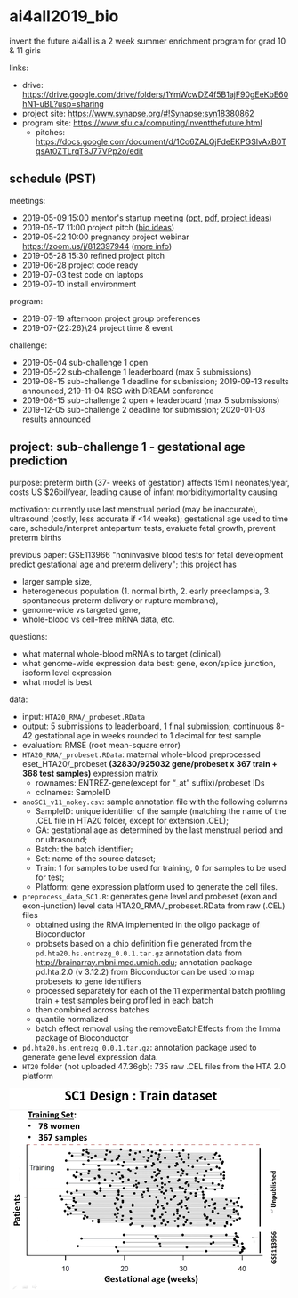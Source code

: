 # ai4all2019_bio

invent the future ai4all is a 2 week summer enrichment program for grad 10 & 11 girls

links:
- drive: https://drive.google.com/drive/folders/1YmWcwDZ4f5B1ajF90gEeKbE60hN1-uBL?usp=sharing
- project site: https://www.synapse.org/#!Synapse:syn18380862
- program site: https://www.sfu.ca/computing/inventthefuture.html
  - pitches: https://docs.google.com/document/d/1Co6ZALQjFdeEKPGSlvAxB0TqsAt0ZTLrqT8J77VPp2o/edit


## schedule (PST)

meetings:
- 2019-05-09 15:00 mentor's startup meeting ([ppt](ITF2019-MentorWelcome.pptx), 
[pdf](ITF2019-MentorWelcome.pdf), [project ideas](https://sfu-db.github.io/bigdata-cmpt733/final-project-sp19.html))
- 2019-05-17 11:00 project pitch ([bio ideas](https://docs.google.com/document/d/1v7Q5Cw732rBZHirZqWpQawUZO749UbMYdlv1ElbI2ZI/edit?usp=sharing))
- 2019-05-22 10:00 pregnancy project webinar https://zoom.us/j/812397944 ([more info](https://www.synapse.org/#!Synapse:syn18380862/discussion/threadId=5365))
- 2019-05-28 15:30 refined project pitch
- 2019-06-28 project code ready
- 2019-07-03 test code on laptops
- 2019-07-10 install environment

program:
- 2019-07-19 afternoon project group preferences
- 2019-07-{22:26}\24 project time & event

challenge:
- 2019-05-04 sub-challenge 1 open
- 2019-05-22 sub-challenge 1 leaderboard (max 5 submissions)
- 2019-08-15 sub-challenge 1 deadline for submission; 2019-09-13 results announced, 219-11-04 RSG with DREAM conference
- 2019-08-15 sub-challenge 2 open + leaderboard (max 5 submissions)
- 2019-12-05 sub-challenge 2 deadline for submission; 2020-01-03 results announced


## project: sub-challenge 1 - gestational age prediction

purpose: preterm birth (37- weeks of gestation) affects 15mil neonates/year, costs US $26bil/year, leading cause of infant morbidity/mortality causing

motivation: currently use last menstrual period (may be inaccurate), ultrasound (costly, less accurate if <14 weeks); gestational age used to time care, schedule/interpret antepartum tests, evaluate fetal growth, prevent preterm births

previous paper: GSE113966 "noninvasive blood tests for fetal development predict gestational age and preterm delivery"; this project has
- larger sample size, 
- heterogeneous population (1. normal birth, 2. early preeclampsia, 3. spontaneous preterm delivery or rupture membrane), 
- genome-wide vs targeted gene, 
- whole-blood vs cell-free mRNA data, etc.

questions:
- what maternal whole-blood mRNA's to target (clinical)
- what genome-wide expression data best: gene, exon/splice junction, isoform level expression
- what model is best

data:
- input: ```HTA20_RMA/_probeset.RData```
- output: 5 submissions to leaderboard, 1 final submission; continuous 8-42 gestational age in weeks rounded to 1 decimal for test sample
- evaluation: RMSE (root mean-square error)
- ```HTA20_RMA/_probeset.RData```: maternal whole-blood preprocessed eset_HTA20/_probeset **(32830/925032 gene/probeset x 367 train + 368 test samples)** expression matrix
  - rownames: ENTREZ-gene(except for “_at” suffix)/probeset IDs
  - colnames: SampleID
- ```anoSC1_v11_nokey.csv```: sample annotation file with the following columns
  - SampleID: unique identifier of the sample (matching the name of the .CEL file in HTA20 folder, except for extension .CEL);
  - GA: gestational age as determined by the last menstrual period and or ultrasound; 
  - Batch: the batch identifier; 
  - Set: name of the source dataset; 
  - Train: 1 for samples to be used for training, 0 for samples to be used for test; 
  - Platform: gene expression platform used to generate the cell files.
- ```preprocess_data_SC1.R```: generates gene level and probeset (exon and exon-junction) level data HTA20_RMA/_probeset.RData from raw (.CEL) files
  - obtained using the RMA implemented in the oligo package of Bioconductor
  - probsets based on a chip definition file generated from the ```pd.hta20.hs.entrezg_0.0.1.tar.gz``` annotation data from http://brainarray.mbni.med.umich.edu; annotation package pd.hta.2.0 (v 3.12.2) from Bioconductor can be used to map probesets to gene identifiers
  - processed separately for each of the 11 experimental batch profiling train + test samples being profiled in each batch
  - then combined across batches 
  - quantile normalized
  - batch effect removal using the removeBatchEffects from the limma package of Bioconductor
- ```pd.hta20.hs.entrezg_0.0.1.tar.gz```: annotation package used to generate gene level expression data.
- ```HT20``` folder (not uploaded 47.36gb): 735 raw .CEL files from the HTA 2.0 platform

![train data for sub-challenge 1](sc1_train.PNG)
